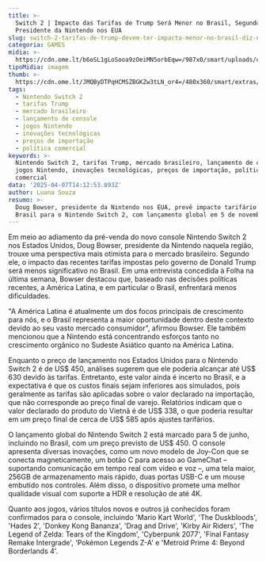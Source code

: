 ```yaml
---
title: >-
  Switch 2 | Impacto das Tarifas de Trump Será Menor no Brasil, Segundo
  Presidente da Nintendo nos EUA
slug: switch-2-tarifas-de-trump-devem-ter-impacto-menor-no-brasil-diz-nintendo
categoria: GAMES
midia: >-
  https://cdn.ome.lt/b6oSL1gLoSooa9zOeiMN5orbEqw=/987x0/smart/uploads/conteudo/fotos/OMELETE_CAPA_-_2025-04-07T102818.237.png
tipoMidia: imagem
thumb: >-
  https://cdn.ome.lt/JMQByDTPqHCMSZBGKZw3tLN_or4=/480x360/smart/extras/conteudos/omelete_THUMB_-_2025-04-07T102750.153.png
tags:
  - Nintendo Switch 2
  - tarifas Trump
  - mercado brasileiro
  - lançamento de console
  - jogos Nintendo
  - inovações tecnológicas
  - preços de importação
  - política comercial
keywords: >-
  Nintendo Switch 2, tarifas Trump, mercado brasileiro, lançamento de console,
  jogos Nintendo, inovações tecnológicas, preços de importação, política
  comercial
data: '2025-04-07T14:12:53.893Z'
author: Luana Souza
resumo: >-
  Doug Bowser, presidente da Nintendo nos EUA, prevê impacto tarifário menor no
  Brasil para o Nintendo Switch 2, com lançamento global em 5 de novembro.
---
```


Em meio ao adiamento da pré-venda do novo console Nintendo Switch 2 nos Estados Unidos, Doug Bowser, presidente da Nintendo naquela região, trouxe uma perspectiva mais otimista para o mercado brasileiro. Segundo ele, o impacto das recentes tarifas impostas pelo governo de Donald Trump será menos significativo no Brasil. Em uma entrevista concedida à Folha na última semana, Bowser destacou que, baseado nas decisões políticas recentes, a América Latina, e em particular o Brasil, enfrentará menos dificuldades.

"A América Latina é atualmente um dos focos principais de crescimento para nós, e o Brasil representa a maior oportunidade dentro deste contexto devido ao seu vasto mercado consumidor", afirmou Bowser. Ele também mencionou que a Nintendo está concentrando esforços tanto no crescimento orgânico no Sudeste Asiático quanto na América Latina.

Enquanto o preço de lançamento nos Estados Unidos para o Nintendo Switch 2 é de US$ 450, análises sugerem que ele poderia alcançar até US$ 630 devido às tarifas. Entretanto, este valor ainda é incerto no Brasil, e a expectativa é que os custos finais sejam inferiores aos simulados, pois geralmente as tarifas são aplicadas sobre o valor declarado na importação, que não corresponde ao preço final de varejo. Relatórios indicam que o valor declarado do produto do Vietnã é de US$ 338, o que poderia resultar em um preço final de cerca de US$ 585 após ajustes tarifários.

O lançamento global do Nintendo Switch 2 está marcado para 5 de junho, incluindo no Brasil, com um preço previsto de US$ 450. O console apresenta diversas inovações, como um novo modelo de Joy-Con que se conecta magneticamente, um botão C para acesso ao GameChat – suportando comunicação em tempo real com vídeo e voz –, uma tela maior, 256GB de armazenamento mais rápido, duas portas USB-C e um mouse embutido nos controles. Além disso, o dispositivo promete uma melhor qualidade visual com suporte a HDR e resolução de até 4K.

Quanto aos jogos, vários títulos novos e outros já conhecidos foram confirmados para o console, incluindo 'Mario Kart World', 'The Duskbloods', 'Hades 2', 'Donkey Kong Bananza', 'Drag and Drive', 'Kirby Air Riders', 'The Legend of Zelda: Tears of the Kingdom', 'Cyberpunk 2077', 'Final Fantasy Remake Intergrade', 'Pokémon Legends Z-A' e 'Metroid Prime 4: Beyond Borderlands 4'.
